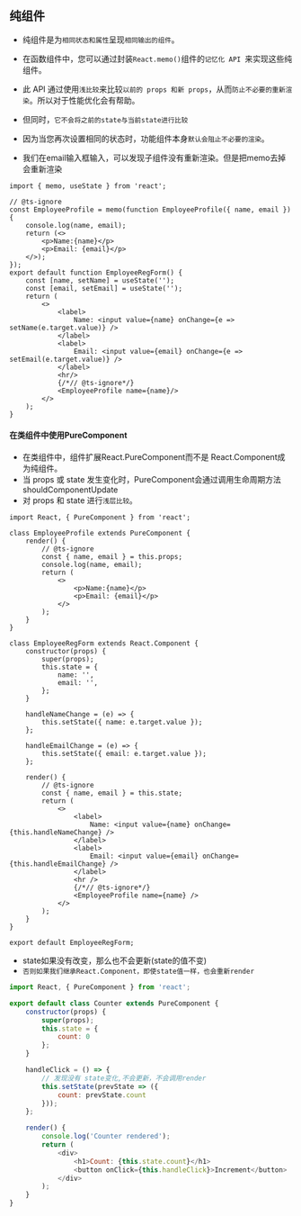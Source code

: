 ## 纯组件
* 纯组件是为`相同状态和属性`呈现`相同输出的组件`。
* 在函数组件中，您可以通过封装`React.memo()`组件的`记忆化 API `来实现这些纯组件。
* 此 API 通过使用`浅比较`来比较`以前的 props 和新 props`，从而`防止不必要的重新渲染`。所以对于性能优化会有帮助。

* 但同时，`它不会将之前的state与当前state进行比较`
* 因为当您再次设置相同的状态时，功能组件本身`默认会阻止不必要的渲染`。

* 我们在email输入框输入，可以发现子组件没有重新渲染。但是把memo去掉会重新渲染
```tsx
import { memo, useState } from 'react';

// @ts-ignore
const EmployeeProfile = memo(function EmployeeProfile({ name, email }) {
    console.log(name, email);
    return (<>
        <p>Name:{name}</p>
        <p>Email: {email}</p>
    </>);
});
export default function EmployeeRegForm() {
    const [name, setName] = useState('');
    const [email, setEmail] = useState('');
    return (
        <>
            <label>
                Name: <input value={name} onChange={e => setName(e.target.value)} />
            </label>
            <label>
                Email: <input value={email} onChange={e => setEmail(e.target.value)} />
            </label>
            <hr/>
            {/*// @ts-ignore*/}
            <EmployeeProfile name={name}/>
        </>
    );
}
```

#### 在类组件中使用PureComponent
* 在类组件中，组件扩展React.PureComponent而不是 React.Component成为纯组件。
* 当 props 或 state 发生变化时，PureComponent会通过调用生命周期方法shouldComponentUpdate
* 对 props 和 state 进行`浅层比较`。
```tsx
import React, { PureComponent } from 'react';

class EmployeeProfile extends PureComponent {
    render() {
        // @ts-ignore
        const { name, email } = this.props;
        console.log(name, email);
        return (
            <>
                <p>Name:{name}</p>
                <p>Email: {email}</p>
            </>
        );
    }
}

class EmployeeRegForm extends React.Component {
    constructor(props) {
        super(props);
        this.state = {
            name: '',
            email: '',
        };
    }

    handleNameChange = (e) => {
        this.setState({ name: e.target.value });
    };

    handleEmailChange = (e) => {
        this.setState({ email: e.target.value });
    };

    render() {
        // @ts-ignore
        const { name, email } = this.state;
        return (
            <>
                <label>
                    Name: <input value={name} onChange={this.handleNameChange} />
                </label>
                <label>
                    Email: <input value={email} onChange={this.handleEmailChange} />
                </label>
                <hr />
                {/*// @ts-ignore*/}
                <EmployeeProfile name={name} />
            </>
        );
    }
}

export default EmployeeRegForm;
```
* state如果没有改变，那么也不会更新(state的值不变)
* `否则如果我们继承React.Component，即使state值一样，也会重新render`
```javascript
import React, { PureComponent } from 'react';

export default class Counter extends PureComponent {
    constructor(props) {
        super(props);
        this.state = {
            count: 0
        };
    }

    handleClick = () => {
        // 发现没有 state变化,不会更新，不会调用render
        this.setState(prevState => ({
            count: prevState.count
        }));
    };

    render() {
        console.log('Counter rendered');
        return (
            <div>
                <h1>Count: {this.state.count}</h1>
                <button onClick={this.handleClick}>Increment</button>
            </div>
        );
    }
}
```


